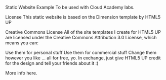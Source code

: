 Static Website Example
To be used with Cloud Academy labs.

License
This static website is based on the Dimension template by HTML5 UP

Creative Commons License All of the site templates I create for HTML5 UP are licensed under the Creative Commons Attribution 3.0 License, which means you can:

Use them for personal stuff
Use them for commercial stuff
Change them however you like
... all for free, yo. In exchange, just give HTML5 UP credit for the design and tell your friends about it :)

More info here.
